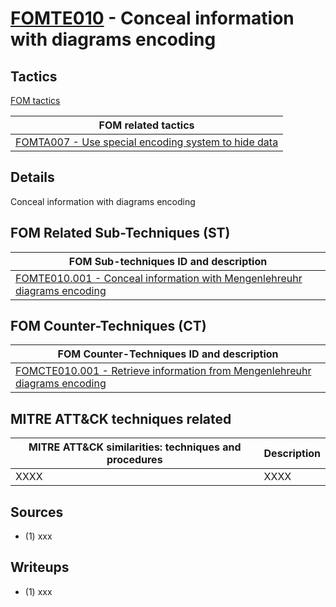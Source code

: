 # [FOMTE010](https://github.com/blue101010/FOM/blob/main/techniques/FOMTE010.md) - Conceal information with diagrams encoding


## Tactics

[FOM tactics](https://github.com/blue101010/FOM/blob/main/tactics/tactics.md)

| FOM related tactics  |
| --------------------------------------- |
| [FOMTA007 - Use special encoding system to hide data](https://github.com/blue101010/FOM/blob/main/tactics/FOMTA007.md) |

## Details

Conceal information with diagrams encoding


## FOM Related Sub-Techniques (ST)

| FOM Sub-techniques ID and description  |
| --------------------------------------- |
| [FOMTE010.001 - Conceal information with Mengenlehreuhr diagrams encoding](https://github.com/blue101010/FOM/blob/main/techniques/FOMTE010.001.md)   |

## FOM Counter-Techniques (CT)

| FOM Counter-Techniques ID and description  |
| --------------------------------------- |
| [FOMCTE010.001 - Retrieve information from Mengenlehreuhr diagrams encoding](https://github.com/blue101010/FOM/blob/main/techniques/FOMTE010.001.md)  |


## MITRE ATT&CK techniques related

|  MITRE ATT&CK similarities: techniques and procedures |       Description               |
| --------------------------------------------------- | ----------------------------------|
|   XXXX   |  XXXX  |


## Sources

 - (1) xxx

## Writeups

 - (1) xxx